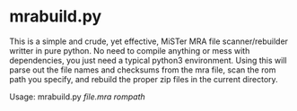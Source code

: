 # mrabuild.py
This is a simple and crude, yet effective, MiSTer MRA file scanner/rebuilder writter in pure python. No need to compile anything or mess with dependencies, you just need a typical python3 environment.
Using this will parse out the file names and checksums from the mra file, scan the rom path you specify, and rebuild the proper zip files in the current directory.

Usage:
mrabuild.py *file.mra* *rompath*
